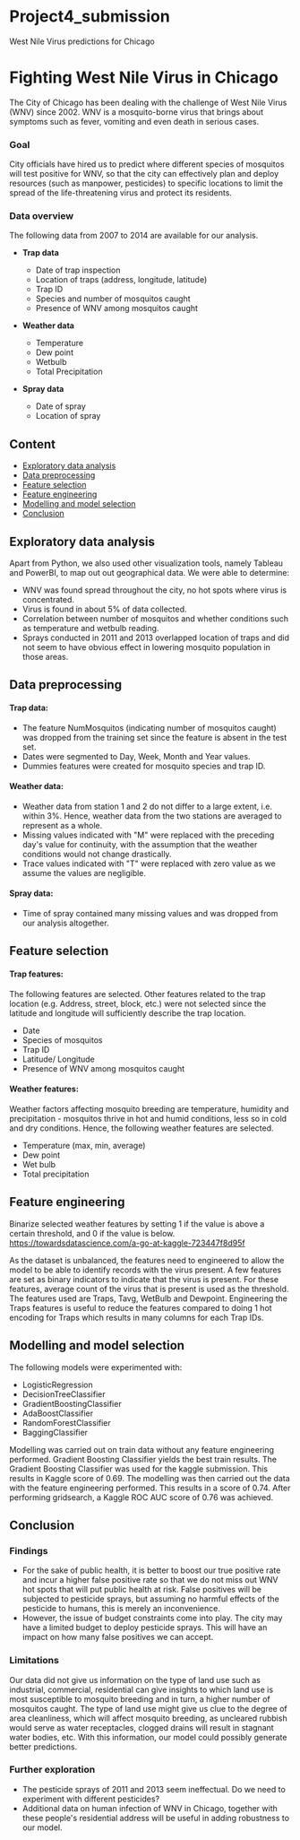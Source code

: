 # Project4_submission
West Nile Virus predictions for Chicago

# Fighting West Nile Virus in Chicago

The City of Chicago has been dealing with the challenge of West Nile Virus (WNV) since 2002. WNV is a mosquito-borne virus that brings about symptoms such as fever, vomiting and even death in serious cases.  

### Goal

City officials have hired us to predict where different species of mosquitos will test positive for WNV, so that the city can effectively plan and deploy resources (such as manpower, pesticides) to specific locations to limit the spread of the life-threatening virus and protect its residents.

### Data overview

The following data from 2007 to 2014 are available for our analysis.

- __Trap data__
  - Date of trap inspection
  - Location of traps (address, longitude, latitude)
  - Trap ID
  - Species and number of mosquitos caught
  - Presence of WNV among mosquitos caught
  
  
- __Weather data__
  - Temperature
  - Dew point
  - Wetbulb
  - Total Precipitation


- __Spray data__
  - Date of spray
  - Location of spray

## Content

- [Exploratory data analysis](#exploratory-data-analysis)
- [Data preprocessing](#data-cleaning)
- [Feature selection](#feature-selection)
- [Feature engineering](#feature-engineering)
- [Modelling and model selection](#modelling-and-model-selection)
- [Conclusion](#conclusion)

<a id="exploratory-data-analysis"></a>
## Exploratory data analysis

Apart from Python, we also used other visualization tools, namely Tableau and PowerBI, to map out out geographical data. We were able to determine:

- WNV was found spread throughout the city, no hot spots where virus is concentrated.
- Virus is found in about 5% of data collected.
- Correlation between number of mosquitos and whether conditions such as temperature and wetbulb reading.
- Sprays conducted in 2011 and 2013 overlapped location of traps and did not seem to have obvious effect in lowering mosquito population in those areas.

<a id="data-cleaning"></a>
## Data preprocessing

#### Trap data:
- The feature NumMosquitos (indicating number of mosquitos caught) was dropped from the training set since the feature is absent in the test set.
- Dates were segmented to Day, Week, Month and Year values.
- Dummies features were created for mosquito species and trap ID.

#### Weather data:
- Weather data from station 1 and 2 do not differ to a large extent, i.e. within 3%. Hence, weather data from the two stations are averaged to represent as a whole.
- Missing values indicated with "M" were replaced with the preceding day's value for continuity, with the assumption that the weather conditions would not change drastically.
- Trace values indicated with "T" were replaced with zero value as we assume the values are negligible.

#### Spray data:
- Time of spray contained many missing values and was dropped from our analysis altogether.

<a id="feature-selection"></a>
## Feature selection

#### Trap features:
The following features are selected. Other features related to the trap location (e.g. Address, street, block, etc.) were not selected since the latitude and longitude will sufficiently describe the trap location.
- Date
- Species of mosquitos
- Trap ID
- Latitude/ Longitude
- Presence of WNV among mosquitos caught

#### Weather features:
Weather factors affecting mosquito breeding are temperature, humidity and precipitation - mosquitos thrive in hot and humid conditions, less so in cold and dry conditions. Hence, the following weather features are selected.
- Temperature (max, min, average)
- Dew point
- Wet bulb
- Total precipitation

<a id="feature-engineering"></a>
## Feature engineering

Binarize selected weather features by setting 1 if the value is above a certain threshold, and 0 if the value is below. 
https://towardsdatascience.com/a-go-at-kaggle-723447f8d95f

As the dataset is unbalanced, the features need to engineered to allow the model to be able to identify records with the virus present. A few features are set as binary indicators to indicate that the virus is present. For these features, average count of the virus that is present is used as the threshold.
The features used are Traps, Tavg, WetBulb and Dewpoint. Engineering the Traps features is useful to reduce the features compared to doing 1 hot encoding for Traps which results in many columns for each Trap IDs.

<a id="modelling-and-model-selection"></a>
## Modelling and model selection

The following models were experimented with:
-	LogisticRegression
-	DecisionTreeClassifier
-	GradientBoostingClassifier
-	AdaBoostClassifier
-	RandomForestClassifier
-	BaggingClassifier

Modelling was carried out on train data without any feature engineering performed. Gradient Boosting Classifier yields the best train results. The Gradient Boosting Classifier was used for the kaggle submission. This results in Kaggle score of 0.69. The modelling was then carried out the data with the feature engineering performed. This results in a score of 0.74. After performing gridsearch, a Kaggle ROC AUC score of 0.76 was achieved.

<a id="conclusion"></a>
## Conclusion

### Findings
- For the sake of public health, it is better to boost our true positive rate and incur a higher false positive rate so that we do not miss out WNV hot spots that will put public health at risk. False positives will be subjected to pesticide sprays, but assuming no harmful effects of the pesticide to humans, this is merely an inconvenience.
- However, the issue of budget constraints come into play. The city may have a limited budget to deploy pesticide sprays. This will have an impact on how many false positives we can accept.

### Limitations
Our data did not give us information on the type of land use such as industrial, commercial, residential can give insights to which land use is most susceptible to mosquito breeding and in turn, a higher number of mosquitos caught. The type of land use might give us clue to the degree of area cleanliness, which will affect mosquito breeding, as uncleared rubbish would serve as water receptacles, clogged drains will result in stagnant water bodies, etc. With this information, our model could possibly generate better predictions.

### Further exploration

- The pesticide sprays of 2011 and 2013 seem ineffectual. Do we need to experiment with different pesticides?
- Additional data on human infection of WNV in Chicago, together with these people's residential address will be useful in adding robustness to our model.

